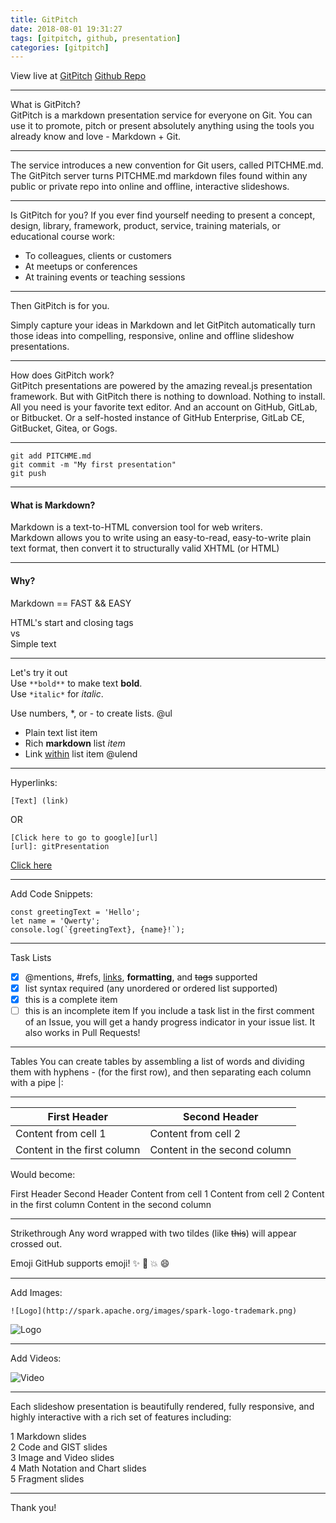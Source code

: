 ```yaml
---
title: GitPitch
date: 2018-08-01 19:31:27
tags: [gitpitch, github, presentation]
categories: [gitpitch]
---
```


View live at [GitPitch](https://gitpitch.com/ApoTheOne/gitpresentation)
[Github Repo](https://github.com/ApoTheOne/gitPresentation)

---

What is GitPitch?  
GitPitch is a markdown presentation service for everyone on Git. You can use it to promote, pitch or present absolutely anything using the tools you already know and love - Markdown + Git.

---

The service introduces a new convention for Git users, called PITCHME.md. The GitPitch server turns PITCHME.md markdown files found within any public or private repo into online and offline, interactive slideshows.

---

Is GitPitch for you?
If you ever find yourself needing to present a concept, design, library, framework, product, service, training materials, or educational course work:

-   To colleagues, clients or customers
-   At meetups or conferences
-   At training events or teaching sessions

---

Then GitPitch is for you.

Simply capture your ideas in Markdown and let GitPitch automatically turn those ideas into compelling, responsive, online and offline slideshow presentations.

---

How does GitPitch work?  
GitPitch presentations are powered by the amazing reveal.js presentation framework. But with GitPitch there is nothing to download. Nothing to install. All you need is your favorite text editor. And an account on GitHub, GitLab, or Bitbucket. Or a self-hosted instance of GitHub Enterprise, GitLab CE, GitBucket, Gitea, or Gogs.

---

```
git add PITCHME.md
git commit -m "My first presentation"
git push
```

---

#### What is Markdown?

Markdown is a text-to-HTML conversion tool for web writers.  
Markdown allows you to write using an easy-to-read, easy-to-write plain text format, then convert it to structurally valid XHTML (or HTML)

---

#### Why?

Markdown == FAST && EASY

HTML's start and closing tags  
 vs  
Simple text

---

Let's try it out  
Use `**bold**` to make text **bold**.  
Use `*italic*` for _italic_.

Use numbers, \*, or - to create lists.
@ul

-   Plain text list item
-   Rich **markdown** list _item_
-   Link [within](https://gitpitch.com) list item
    @ulend

---

Hyperlinks:

```
[Text] (link)
```

OR

```
[Click here to go to google][url]
[url]: gitPresentation
```

[Click here][g]

[g]: README.md

---

Add Code Snippets:

```
const greetingText = 'Hello';
let name = 'Qwerty';
console.log(`{greetingText}, {name}!`);
```

---

Task Lists

-   [x] @mentions, #refs, [links](), **formatting**, and <del>tags</del> supported
-   [x] list syntax required (any unordered or ordered list supported)
-   [x] this is a complete item
-   [ ] this is an incomplete item
        If you include a task list in the first comment of an Issue, you will get a handy progress indicator in your issue list. It also works in Pull Requests!

---

Tables
You can create tables by assembling a list of words and dividing them with hyphens - (for the first row), and then separating each column with a pipe |:

---

| First Header                | Second Header                |
| --------------------------- | ---------------------------- |
| Content from cell 1         | Content from cell 2          |
| Content in the first column | Content in the second column |

Would become:

First Header Second Header
Content from cell 1 Content from cell 2
Content in the first column Content in the second column

---

Strikethrough
Any word wrapped with two tildes (like ~~this~~) will appear crossed out.

Emoji
GitHub supports emoji! :sparkles: :camel: :boom: :smile:

---

Add Images:

```
![Logo](http://spark.apache.org/images/spark-logo-trademark.png)
```

![Logo](http://spark.apache.org/images/spark-logo-trademark.png)

---

Add Videos:

![Video](https://www.youtube.com/embed/mkiDkkdGGAQ)

---

Each slideshow presentation is beautifully rendered, fully responsive, and highly interactive with a rich set of features including:

1 Markdown slides  
2 Code and GIST slides  
3 Image and Video slides  
4 Math Notation and Chart slides  
5 Fragment slides

---

Thank you!
